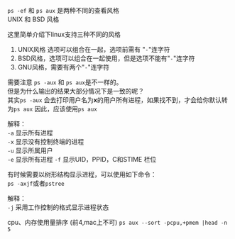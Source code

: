 `ps -ef` 和 `ps aux` 是两种不同的查看风格  
 UNIX  和 BSD 风格

 这里简单介绍下linux支持三种不同的风格  
 1. UNIX风格 选项可以组合在一起，选项前需有 "`-`"连字符
 2. BSD风格，选项可以组合在一起使用，但是选项不能有"`-`"连字符
 3. GNU风格，需要有两个"`-`"连字符

需要注意 `ps -aux` 和 `ps aux`是不一样的。  
但是为什么输出的结果大部分情况下是一致的呢？  
其实`ps -aux` 会去打印用户名为**x**的用户所有进程，如果找不到，才会给你默认转为`ps aux` 因此，应该使用`ps aux`


解释：  
`-a` 显示所有进程  
`-x` 显示没有控制终端的进程  
`-u` 显示所属用户  
`-e` 显示所有进程
`-f` 显示UID，PPID，C和STIME 栏位


有时候需要以树形结构显示进程，可以使用如下命令：  
`ps -axjf`或者`pstree`

解释：  
`-j` 采用工作控制的格式显示进程状态


cpu、内存使用量排序  (前4,mac上不可)
`ps aux --sort -pcpu,+pmem |head -n 5`


